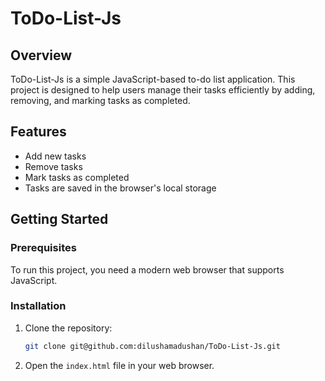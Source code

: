 # ToDo-List-Js

## Overview
ToDo-List-Js is a simple JavaScript-based to-do list application. This project is designed to help users manage their tasks efficiently by adding, removing, and marking tasks as completed.

## Features
- Add new tasks
- Remove tasks
- Mark tasks as completed
- Tasks are saved in the browser's local storage

## Getting Started

### Prerequisites
To run this project, you need a modern web browser that supports JavaScript.

### Installation

1. Clone the repository:
   ```bash
   git clone git@github.com:dilushamadushan/ToDo-List-Js.git
2. Open the `index.html` file in your web browser.

